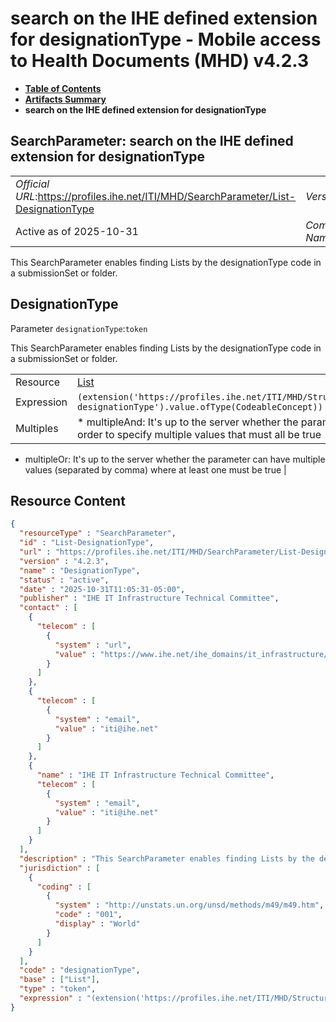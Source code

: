 # search on the IHE defined extension for designationType - Mobile access to Health Documents (MHD) v4.2.3

* [**Table of Contents**](toc.md)
* [**Artifacts Summary**](artifacts.md)
* **search on the IHE defined extension for designationType**

## SearchParameter: search on the IHE defined extension for designationType 

| | |
| :--- | :--- |
| *Official URL*:https://profiles.ihe.net/ITI/MHD/SearchParameter/List-DesignationType | *Version*:4.2.3 |
| Active as of 2025-10-31 | *Computable Name*:DesignationType |

 
This SearchParameter enables finding Lists by the designationType code in a submissionSet or folder. 

## DesignationType

Parameter `designationType`:`token`

This SearchParameter enables finding Lists by the designationType code in a submissionSet or folder.

| | |
| :--- | :--- |
| Resource | [List](http://hl7.org/fhir/R4/list.html) |
| Expression | `(extension('https://profiles.ihe.net/ITI/MHD/StructureDefinition/ihe-designationType').value.ofType(CodeableConcept))` |
| Multiples | * multipleAnd: It's up to the server whether the parameter may repeat in order to specify multiple values that must all be true
* multipleOr: It's up to the server whether the parameter can have multiple values (separated by comma) where at least one must be true
 |



## Resource Content

```json
{
  "resourceType" : "SearchParameter",
  "id" : "List-DesignationType",
  "url" : "https://profiles.ihe.net/ITI/MHD/SearchParameter/List-DesignationType",
  "version" : "4.2.3",
  "name" : "DesignationType",
  "status" : "active",
  "date" : "2025-10-31T11:05:31-05:00",
  "publisher" : "IHE IT Infrastructure Technical Committee",
  "contact" : [
    {
      "telecom" : [
        {
          "system" : "url",
          "value" : "https://www.ihe.net/ihe_domains/it_infrastructure/"
        }
      ]
    },
    {
      "telecom" : [
        {
          "system" : "email",
          "value" : "iti@ihe.net"
        }
      ]
    },
    {
      "name" : "IHE IT Infrastructure Technical Committee",
      "telecom" : [
        {
          "system" : "email",
          "value" : "iti@ihe.net"
        }
      ]
    }
  ],
  "description" : "This SearchParameter enables finding Lists by the designationType code in a submissionSet or folder.",
  "jurisdiction" : [
    {
      "coding" : [
        {
          "system" : "http://unstats.un.org/unsd/methods/m49/m49.htm",
          "code" : "001",
          "display" : "World"
        }
      ]
    }
  ],
  "code" : "designationType",
  "base" : ["List"],
  "type" : "token",
  "expression" : "(extension('https://profiles.ihe.net/ITI/MHD/StructureDefinition/ihe-designationType').value.ofType(CodeableConcept))"
}

```

